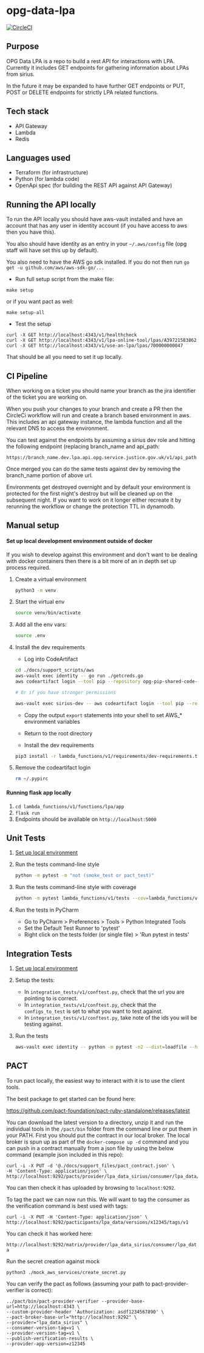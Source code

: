 # opg-data-lpa

[![CircleCI](https://circleci.com/gh/ministryofjustice/opg-data-lpa/tree/master.svg?style=svg)](https://circleci.com/gh/ministryofjustice/opg-data-lpa/tree/master)

## Purpose

OPG Data LPA is a repo to build a rest API for interactions with LPA. Currently it includes GET endpoints for
gathering information about LPAs from sirius.

In the future it may be expanded to have further GET endpoints or PUT, POST or DELETE endpoints for  strictly
LPA related functions.

## Tech stack

- API Gateway
- Lambda
- Redis

## Languages used

- Terraform (for infrastructure)
- Python (for lambda code)
- OpenApi spec (for building the REST API against API Gateway)

## Running the API locally

To run the API locally you should have aws-vault installed and have an account that has any user in identity
account (if you have access to aws then you have this).

You also should have identity as an entry in your `~/.aws/config` file (opg staff will have set this up by default).

You also need to have the AWS go sdk installed. If you do not then run `go get -u github.com/aws/aws-sdk-go/...`

- Run full setup script from the make file:
```
make setup
```
or if you want pact as well:
```
make setup-all
```
- Test the setup

```
curl -X GET http://localhost:4343/v1/healthcheck
curl -X GET http://localhost:4343/v1/lpa-online-tool/lpas/A39721583862
curl -X GET http://localhost:4343/v1/use-an-lpa/lpas/700000000047
```

That should be all you need to set it up locally.

## CI Pipeline

When working on a ticket you should name your branch as the jira identifier of the ticket you are working on.

When you push your changes to your branch and create a PR then the CircleCi workflow will run and create a branch
based environment in aws. This includes an api gateway instance, the lambda function and all the relevant DNS to access
the environment.

You can test against the endpoints by assuming a sirius dev role and hitting the following endpoint (replacing branch_name and api_path:

```
https://branch_name.dev.lpa.api.opg.service.justice.gov.uk/v1/api_path
```

Once merged you can do the same tests against dev by removing the branch_name portion of above url.

Environments get destroyed overnight and by default your environment is protected for the first night's destroy but
will be cleaned up on the subsequent night. If you want to work on it longer either recreate it by rerunning the workflow
or  change the protection TTL in dynamodb.

## Manual setup

#### Set up local development environment outside of docker

If you wish to develop against this environment and don't want to be dealing with docker containers then there
is a bit more of an in depth set up process required.

1. Create a virtual environment
    ```bash
   python3 -m venv
   ```

1. Start the virtual env
   ```bash
   source venv/bin/activate
   ```

1. Add all the env vars:
   ```bash
   source .env
   ```
1. Install the dev requirements
   * Log into CodeArtifact
   ```bash
   cd ./docs/support_scripts/aws
   aws-vault exec identity -- go run ./getcreds.go
   aws codeartifact login --tool pip --repository opg-pip-shared-code-dev --domain opg-moj --domain-owner 288342028542 --region eu-west-1

   # Or if you have stronger permissions

   aws-vault exec sirius-dev -- aws codeartifact login --tool pip --repository opg-pip-shared-code-dev --domain opg-moj --domain-owner 288342028542 --region eu-west-1
   ```

   * Copy the output `export` statements into your shell to set AWS_* environment variables

   * Return to the root directory

   * Install the dev requirements
   ```bash
   pip3 install -r lambda_functions/v1/requirements/dev-requirements.txt
   ```

1. Remove the codeartifact login
   ```bash
   rm ~/.pypirc
   ```
#### Running flask app locally

1. `cd lambda_functions/v1/functions/lpa/app`
1. `flask run`
1. Endpoints should be available on `http://localhost:5000`

## Unit Tests

1. [Set up local environment](#set-up-local-development-environment-outside-of-docker)

1. Run the tests command-line style
    ```bash
    python -m pytest -m "not (smoke_test or pact_test)"
    ```

1. Run the tests command-line style with coverage
    ```bash
    python -m pytest lambda_functions/v1/tests --cov=lambda_functions/v1/functions/lpa/app/api --cov-fail-under=80
    ```
1. Run the tests in PyCharm

    * Go to PyCharm > Preferences > Tools > Python Integrated Tools
    * Set the Default Test Runner to 'pytest'
    * Right click on the tests folder (or single file) > 'Run pytest in tests'

## Integration Tests
1. [Set up local environment](#set-up-local-development-environment-outside-of-docker)

1. Setup the tests:
     - In `integration_tests/v1/conftest.py`, check that the url you are pointing to is correct.
     - In `integration_tests/v1/conftest.py`, check that the `configs_to_test` is set to what you want to test against.
     - In `integration_tests/v1/conftest.py`, take note of the ids you will be testing against.

1.  Run the tests
    ```bash
    aws-vault exec identity -- python -m pytest -n2 --dist=loadfile --html=report.html --self-contained-html
    ```

## PACT

To run pact locally, the easiest way to interact with it is to use the client tools.

The best package to get started can be found here:

https://github.com/pact-foundation/pact-ruby-standalone/releases/latest

You can download the latest version to a directory, unzip it and run the individual tools
in the `/pact/bin` folder from the command line or put them in your PATH.
First you should put the contract in our local broker. The local broker is spun up as part
of the `docker-compose up -d` command and you can push in a contract manually from a json file
by using the below command (example json included in this repo):

```
curl -i -X PUT -d '@./docs/support_files/pact_contract.json' \
-H 'Content-Type: application/json' \
http://localhost:9292/pacts/provider/lpa_data_sirius/consumer/lpa_data/version/x12345
```

You can then check it has uploaded by browsing to `localhost:9292`.

To tag the pact we can now run this. We will want to tag the consumer as
the verification command is best used with tags:

```
curl -i -X PUT -H 'Content-Type: application/json' \
http://localhost:9292/pacticipants/lpa_data/versions/x12345/tags/v1
```

You can check it has worked here:

`http://localhost:9292/matrix/provider/lpa_data_sirius/consumer/lpa_data`

Run the secret creation against mock

```python3 ./mock_aws_services/create_secret.py```

You can verify the pact as follows (assuming your path to pact-provider-verifier is correct):

```
../pact/bin/pact-provider-verifier --provider-base-url=http://localhost:4343 \
--custom-provider-header 'Authorization: asdf1234567890' \
--pact-broker-base-url="http://localhost:9292" \
--provider="lpa_data_sirius" \
--consumer-version-tag=v1 \
--provider-version-tag=v1 \
--publish-verification-results \
--provider-app-version=z12345
```
